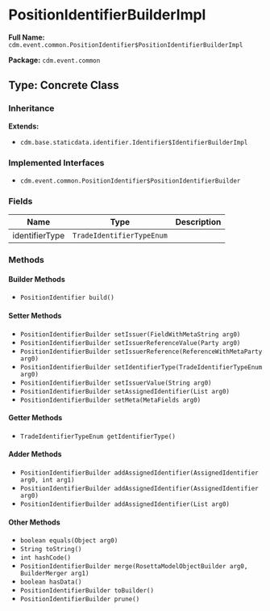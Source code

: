 # PositionIdentifierBuilderImpl

**Full Name:** `cdm.event.common.PositionIdentifier$PositionIdentifierBuilderImpl`

**Package:** `cdm.event.common`

## Type: Concrete Class

### Inheritance

**Extends:**
- `cdm.base.staticdata.identifier.Identifier$IdentifierBuilderImpl`

### Implemented Interfaces

- `cdm.event.common.PositionIdentifier$PositionIdentifierBuilder`

### Fields

| Name | Type | Description |
|------|------|-------------|
| identifierType | `TradeIdentifierTypeEnum` |  |

### Methods

#### Builder Methods

- `PositionIdentifier build()`

#### Setter Methods

- `PositionIdentifierBuilder setIssuer(FieldWithMetaString arg0)`
- `PositionIdentifierBuilder setIssuerReferenceValue(Party arg0)`
- `PositionIdentifierBuilder setIssuerReference(ReferenceWithMetaParty arg0)`
- `PositionIdentifierBuilder setIdentifierType(TradeIdentifierTypeEnum arg0)`
- `PositionIdentifierBuilder setIssuerValue(String arg0)`
- `PositionIdentifierBuilder setAssignedIdentifier(List arg0)`
- `PositionIdentifierBuilder setMeta(MetaFields arg0)`

#### Getter Methods

- `TradeIdentifierTypeEnum getIdentifierType()`

#### Adder Methods

- `PositionIdentifierBuilder addAssignedIdentifier(AssignedIdentifier arg0, int arg1)`
- `PositionIdentifierBuilder addAssignedIdentifier(AssignedIdentifier arg0)`
- `PositionIdentifierBuilder addAssignedIdentifier(List arg0)`

#### Other Methods

- `boolean equals(Object arg0)`
- `String toString()`
- `int hashCode()`
- `PositionIdentifierBuilder merge(RosettaModelObjectBuilder arg0, BuilderMerger arg1)`
- `boolean hasData()`
- `PositionIdentifierBuilder toBuilder()`
- `PositionIdentifierBuilder prune()`

